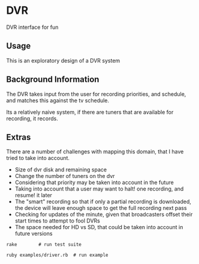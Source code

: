 # DVR

DVR interface for fun

## Usage

This is an exploratory design of a DVR system

## Background Information

The DVR takes input from the user for recording priorities, and schedule, and
matches this against the tv schedule.

Its a relatively naive system, if there are tuners that are available for
recording, it records. 

## Extras

There are a number of challenges with mapping this domain, that I have tried to
take into account.

- Size of dvr disk and remaining space
- Change the number of tuners on the dvr
- Considering that priority may be taken into account in the future
- Taking into account that a user may want to halt! one recording, and resume!
  it later
- The "smart" recording so that if only a partial recording is downloaded, the
  device will leave enough space to get the full recording next pass
- Checking for updates of the minute, given that broadcasters offset their start
  times to attempt to fool DVRs
- The space needed for HD vs SD, that could be taken into account in future
  versions

```
rake        # run test suite
```

```
ruby examples/driver.rb  # run example 
```



